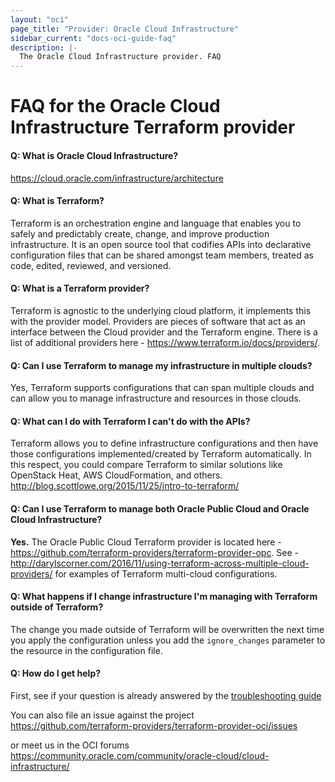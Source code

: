 ```yaml
---
layout: "oci"
page_title: "Provider: Oracle Cloud Infrastructure"
sidebar_current: "docs-oci-guide-faq"
description: |-
  The Oracle Cloud Infrastructure provider. FAQ
---
```

# FAQ for the Oracle Cloud Infrastructure Terraform provider

#### Q: What is Oracle Cloud Infrastructure?
https://cloud.oracle.com/infrastructure/architecture

#### Q: What is Terraform?
Terraform is an orchestration engine and language that enables you to safely and predictably create, change, and improve production infrastructure. It is an open source tool that codifies APIs into declarative configuration files that can be shared amongst team members, treated as code, edited, reviewed, and versioned.

#### Q: What is a Terraform provider?
Terraform is agnostic to the underlying cloud platform, it implements this with the provider model. Providers are pieces of software that act as an interface between the Cloud provider and the Terraform engine. There is a list of additional providers here - https://www.terraform.io/docs/providers/.

#### Q: Can I use Terraform to manage my infrastructure in multiple clouds?
Yes, Terraform supports configurations that can span multiple clouds and can allow you to manage infrastructure and resources in those clouds.

#### Q: What can I do with Terraform I can't do with the APIs?
Terraform allows you to define infrastructure configurations and then have those configurations implemented/created by Terraform automatically. In this respect, you could compare Terraform to similar solutions like OpenStack Heat, AWS CloudFormation, and others. http://blog.scottlowe.org/2015/11/25/intro-to-terraform/

#### Q: Can I use Terraform to manage both Oracle Public Cloud and Oracle Cloud Infrastructure?
**Yes.** The Oracle Public Cloud Terraform provider is located here - https://github.com/terraform-providers/terraform-provider-opc.
See - http://darylscorner.com/2016/11/using-terraform-across-multiple-cloud-providers/ for examples of Terraform multi-cloud configurations.

#### Q: What happens if I change infrastructure I'm managing with Terraform outside of Terraform?
The change you made outside of Terraform will be overwritten the next time you apply the configuration unless you add the `ignore_changes` parameter to the resource in the configuration file.

#### Q: How do I get help?
First, see if your question is already answered by the [troubleshooting guide](https://www.terraform.io/docs/providers/oci/guides/troubleshooting.html)

You can also file an issue against the project  
https://github.com/terraform-providers/terraform-provider-oci/issues

or meet us in the OCI forums
https://community.oracle.com/community/oracle-cloud/cloud-infrastructure/
